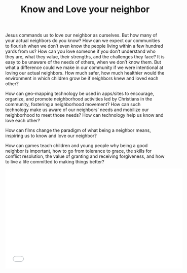 ﻿---
title: Know and Love your neighbor 
intro: How can we leverage technology, films, or games to cultivate and strengthen one of society's most foundational relationships - neighbors, and ultimately build a healthier and stronger community? 
champions:
- name:
    Christ Together Greater Austin 
  logo:
    christ_together.jpg
  url:
    http://www.christtogethergreateraustin.com/
---
Jesus commands us to love our neighbor as ourselves. But how many of your actual neighbors do you know? How can we expect our communities to flourish when we don’t even know the people living within a few hundred yards from us? How can you love someone if you don’t understand who they are, what they value, their strengths, and the challenges they face? It is easy to be unaware of the needs of others, when we don’t know them. But what a difference could we make in our community if we were intentional at loving our actual neighbors. How much safer, how much healthier would the environment in which children grow be if neighbors knew and loved each other?

How can geo-mapping technology be used in apps/sites to encourage, organize, and promote neighborhood activities led by Christians in the community, fostering a neighborhood movement? How can such technology make us aware of our neighbors’ needs and mobilize our neighborhood to meet those needs? How can technology help us know and love each other?

How can films change the paradigm of what being a neighbor means, inspiring us to know and love our neighbor?

How can games teach children and young people why being a good neighbor is important, how to go from tolerance to grace, the skills for conflict resolution, the value of granting and receiving forgiveness, and how to live a life committed to making things better? <div class="video-container"><iframe width="560" height="315" src="//www.youtube.com/embed/dWqIcZIL6dA?rel=0" frameborder="0" allowfullscreen></iframe></div>

